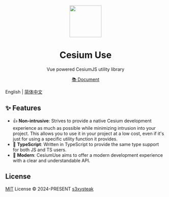 <br>

<p align="center">
<img src="/packages/docs/public/logo.png" style="width:100px;" />
</p>

<h1 align="center">Cesium Use</h1>

<p align="center">
Vue powered CesiumJS utility library
</p>

<p align="center">
  <a href="https://s3xysteak.github.io/cesium-use/">📚 Document</a>
</p>

English | [简体中文](./README-zh.md)

## ✨ Features

- 👍 **Non-intrusive**: Strives to provide a native Cesium development experience as much as possible while minimizing intrusion into your project. This allows you to use it in your project at a low cost, even if it's just for using a specific utility function it provides.
- 📝 **TypeScript**: Written in TypeScript to provide the same type support for both JS and TS users.
- 🚀 **Modern**: CesiumUse aims to offer a modern development experience with a clear and understandable API.

## License

[MIT](/LICENSE) License © 2024-PRESENT [s3xysteak](https://github.com/s3xysteak/)
